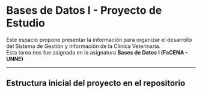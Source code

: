 # Bases de Datos I - Proyecto de Estudio

Este espacio propone presentar la información para organizar el desarrollo del Sistema de Gestión y Información de la Clínica Veterinaria.  
Esta tarea nos fue asignada en la asignatura **Bases de Datos I (FaCENA - UNNE)**

---

## Estructura inicial del proyecto en el repositorio

